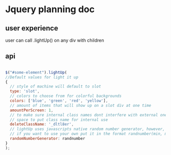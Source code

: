 # Jquery planning doc
  ## user experience
  user can call .lightUp() on any div with children
  ## api
  ```javascript

  $("#some-element").lightUp(
  //Default values for light it up
  {
    // style of machine will default to slot
    type: 'slot',
    // colors to choose from for colorful backgrounds
    colors: ['blue', 'green', 'red', 'yellow'],
    // amount of items that will show up on a slot div at one time
    amountPerScreen: 1,
    // to make sure internal class names dont interfere with external ones,
    // space to put class name for internal use
    deleteClassName: '_dltl8er',
    // lightUp uses javascripts native random number generator, however, 
    // if you want to use your own put it in the format randnumber(min, max)
    randomNumberGenerator: randnumber
  }
  );
  ```